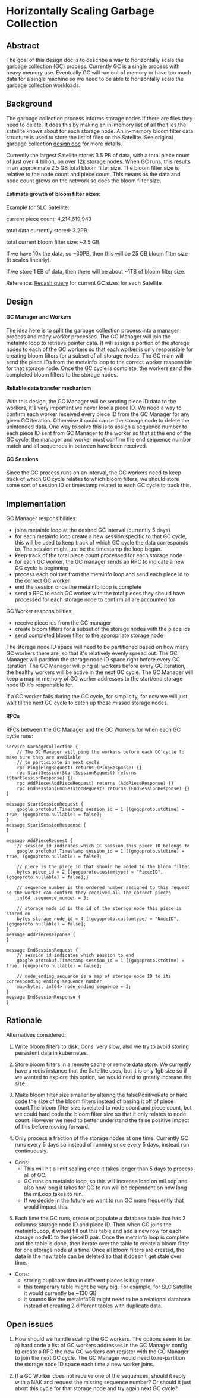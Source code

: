 # Horizontally Scaling Garbage Collection

## Abstract

The goal of this design doc is to describe a way to horizontally scale the garbage collection (GC) process. Currently GC is a single process with heavy memory use. Eventually GC will run out of memory or have too much data for a single machine so we need to be able to horizontally scale the garbage collection workloads.

## Background

The garbage collection process informs storage nodes if there are files they need to delete. It does this by making an in-memory list of all the files the satellite knows about for each storage node. An in-memory bloom filter data structure is used to store the list of files on the Satellite. See original garbage collection [design doc](garbage-collection.md) for more details.

Currently the largest Satellite stores 3.5 PB of data, with a total piece count of just over 4 billion, on over 12k storage nodes. When GC runs, this results in an approximate 2.5 GB total bloom filter size. The bloom filter size is relative to the node count and piece count. This means as the data and node count grows on the network so does the bloom filter size.

#### Estimate growth of bloom filter sizes:

Example for SLC Satellite:

current piece count: 4,214,619,943

total data currently stored: 3.2PB

total current bloom filter size: ~2.5 GB

If we have 10x the data, so ~30PB, then this will be 25 GB bloom filter size (it scales linearly).

If we store 1 EB of data, then there will be about ~1TB of bloom filter size.

Reference: [Redash query](https://redash.datasci.storx/queries/1224) for current GC sizes for each Satellite.

## Design

#### GC Manager and Workers
The idea here is to split the garbage collection process into a manager process and many worker processes. The GC Manager will join the metainfo loop to retrieve pointer data. It will assign a portion of the storage nodes to each of the GC workers so that each worker is only responsible for creating bloom filters for a subset of all storage nodes. The GC main will send the piece IDs from the metainfo loop to the correct worker responsible for that storage node. Once the GC cycle is complete, the workers send the completed bloom filters to the storage nodes.

#### Reliable data transfer mechanism
With this design, the GC Manager will be sending piece ID data to the workers, it's very important we never lose a piece ID. We need a way to confirm each worker received every piece ID from the GC Manager for any given GC iteration. Otherwise it could cause the storage node to delete the unintended data. One way to solve this is to assign a sequence number to each piece ID sent from GC Manager to the worker so that at the end of the GC cycle, the manager and worker must confirm the end sequence number match and all sequences in between have been received.

#### GC Sessions
Since the GC process runs on an interval, the GC workers need to keep track of which GC cycle relates to which bloom filters, we should store some sort of session ID or timestamp related to each GC cycle to track this.

## Implementation

GC Manager responsibilities:
- joins metainfo loop at the desired GC interval (currently 5 days)
- for each metainfo loop create a new session specific to that GC cycle, this will be used to keep track of which GC cycle the data corresponds to. The session might just be the timestamp the loop began.
- keep track of the total piece count processed for each storage node
- for each GC worker, the GC manager sends an RPC to indicate a new GC cycle is beginning
- process each pointer from the metainfo loop and send each piece id to the correct GC worker
- end the session once the metainfo loop is complete
- send a RPC to each GC worker with the total pieces they should have processed for each storage node to confirm all are accounted for

GC Worker responsibilities:
- receive piece ids from the GC manager
- create bloom filters for a subset of the storage nodes with the piece ids
- send completed bloom filter to the appropriate storage node

The storage node ID space will need to be partitioned based on how many GC workers there are, so that it's relatively evenly spread out. The GC Manager will partition the storage node ID space right before every GC iteration. The GC Manager will ping all workers before every GC iteration, the healthy workers will be active in the next GC cycle. The GC Manager will keep a map in memory of GC worker addresses to the start/end storage node ID it's responsible for.

If a GC worker fails during the GC cycle, for simplicity, for now we will just wait til the next GC cycle to catch up those missed storage nodes.

#### RPCs

RPCs between the GC Manager and the GC Workers for when each GC cycle runs:
```
service GarbageCollection {
    // The GC Manager will ping the workers before each GC cycle to make sure they are available
    // to participate in next cycle
    rpc Ping(PingRequest) returns (PingResponse) {}
    rpc StartSession(StartSessionRequest) returns (StartSessionResponse) {}
    rpc AddPiece(AddPieceRequest) returns (AddPieceResponse) {}
    rpc EndSession(EndSessionRequest) returns (EndSessionResponse) {}
}

message StartSessionRequest {
    google.protobuf.Timestamp session_id = 1 [(gogoproto.stdtime) = true, (gogoproto.nullable) = false];
}
message StartSessionResponse {
}

message AddPieceRequest {
    // session_id indicates which GC session this piece ID belongs to
    google.protobuf.Timestamp session_id = 1 [(gogoproto.stdtime) = true, (gogoproto.nullable) = false];

    // piece is the piece_id that should be added to the bloom filter
    bytes piece_id = 2 [(gogoproto.customtype) = "PieceID", (gogoproto.nullable) = false];}

    // sequence_number is the ordered number assigned to this request so the worker can confirm they received all the correct pieces
    int64  sequence_number = 3;

    // storage node_id is the id of the storage node this piece is stored on
    bytes storage node_id = 4 [(gogoproto.customtype) = "NodeID", (gogoproto.nullable) = false];
}
message AddPieceResponse {
}

message EndSessionRequest {
    // session_id indicates which session to end
    google.protobuf.Timestamp session_id = 1 [(gogoproto.stdtime) = true, (gogoproto.nullable) = false];

    // node_ending_sequence is a map of storage node ID to its corresponding ending sequence number
    map<bytes, int64> node_ending_sequence = 2;
}
message EndSessionResponse {
}
```

## Rationale

Alternatives considered:
1. Write bloom filters to disk. Cons: very slow, also we try to avoid storing persistent data in kubernetes.

2. Store bloom filters in a remote cache or remote data store. We currently have a redis instance that the Satellite uses, but it is only 1gb size so if we wanted to explore this option, we would need to greatly increase the size.

3. Make bloom filter size smaller by altering the falsePositiveRate or hard code the size of the bloom filters instead of basing it off of piece count.The bloom filter size is related to node count and piece count, but we could hard code the bloom filter size so that it only relates to node count. However we need to better understand the false positive impact of this before moving forward.

4. Only process a fraction of the storage nodes at one time. Currently GC runs every 5 days so instead of running once every 5 days, instead run continuously.
- Cons:
  - This will hit a limit scaling once it takes longer than 5 days to process all of GC.
  - GC runs on metainfo loop, so this will increase load on miLoop and also how long it takes for GC to run will be dependent on how long the miLoop takes to run.
  - If we decide in the future we want to run GC more frequently that would impact this.

5. Each time the GC runs, create or populate a database table that has 2 columns: storage node ID and piece ID. Then when GC joins the metainfoLoop, it would fill out this table and add a new row for each storage nodeID to the pieceID pair. Once the metainfo loop is complete and the table is done, then iterate over the table to create a bloom filter for one storage node at a time. Once all bloom filters are created, the data in the new table can be deleted so that it doesn't get stale over time.
- Cons:
  - storing duplicate data in different places is bug prone
  - this temporary table might be very big. For example, for SLC Satellite it would currently be ~130 GB
  - it sounds like the metainfoDB might need to be a relational database instead of creating 2 different tables with duplicate data.

## Open issues

1. How should we handle scaling the GC workers. The options seem to be:
a) hard code a list of GC workers addresses in the GC Manager config
b) create a RPC the new GC workers can register with the GC Manager to join the next GC cycle. The GC Manager would need to re-partition the storage node ID space each time a new worker joins.

2. If a GC Worker does not receive one of the sequences, should it reply with a NAK and request the missing sequence number? Or should it just abort this cycle for that storage node and try again next GC cycle?
